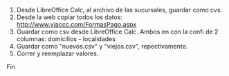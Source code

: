 1. Desde LibreOffice Calc, al archivo de las sucursales, guardar como cvs.
2. Desde la web copiar todos los datos: http://www.viaccc.com/FormasPago.aspx
3. Guardar como csv desde LibreOffice Calc.
    Ambos en con la confi de 2 columnas: domicilios - localidades
4. Guardar como "nuevos.csv" y "viejos.csv", repectivamente.
5. Correr y reemplazar valores.

Fin